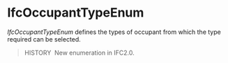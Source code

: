 # IfcOccupantTypeEnum

_IfcOccupantTypeEnum_ defines the types of occupant from which the type required can be selected.

> HISTORY&nbsp; New enumeration in IFC2.0.
